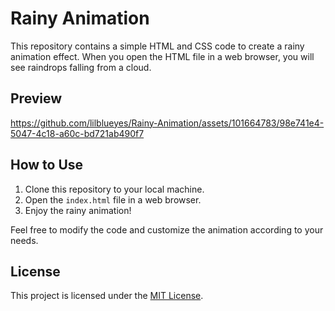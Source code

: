 # Rainy Animation

This repository contains a simple HTML and CSS code to create a rainy animation effect. When you open the HTML file in a web browser, you will see raindrops falling from a cloud.

## Preview

https://github.com/lilblueyes/Rainy-Animation/assets/101664783/98e741e4-5047-4c18-a60c-bd721ab490f7

## How to Use

1. Clone this repository to your local machine.
2. Open the `index.html` file in a web browser.
3. Enjoy the rainy animation!

Feel free to modify the code and customize the animation according to your needs.

## License

This project is licensed under the [MIT License](LICENSE).
